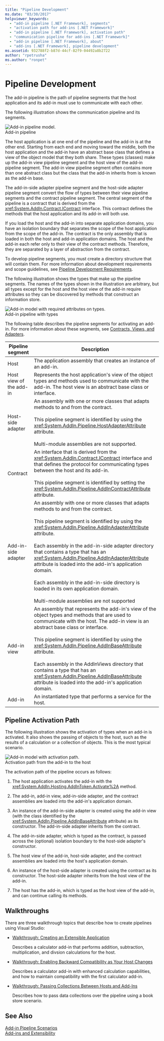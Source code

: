 ```yaml
---
title: "Pipeline Development"
ms.date: "03/30/2017"
helpviewer_keywords: 
  - "add-in pipeline [.NET Framework], segments"
  - "activation path for add-ins [.NET Framework]"
  - "add-in pipeline [.NET Framework], activation path"
  - "communication pipeline for add-ins [.NET Framework]"
  - "add-in pipeline [.NET Framework], about"
  - "add-ins [.NET Framework], pipeline development"
ms.assetid: 932788f2-b87d-44cf-82f9-04492a8b2722
author: "rpetrusha"
ms.author: "ronpet"
---
```

# Pipeline Development
The add-in pipeline is the path of pipeline segments that the host application and its add-in must use to communicate with each other.  

 The following illustration shows the communication pipeline and its segments.  

 ![Add&#45;in pipeline model.](../../../docs/framework/add-ins/media/addin1.png "AddIn1")  
Add-in pipeline  

 The host application is at one end of the pipeline and the add-in is at the other end. Starting from each end and moving toward the middle, both the host application and the add-in have an abstract base class that defines a view of the object model that they both share. These types (classes) make up the add-in view pipeline segment and the host view of the add-in pipeline segment. The add-in view pipeline segment often contains more than one abstract class but the class that the add-in inherits from is known as the add-in base.  

 The add-in-side adapter pipeline segment and the host-side adapter pipeline segment convert the flow of types between their view pipeline segments and the contract pipeline segment. The central segment of the pipeline is a contract that is derived from the <xref:System.AddIn.Contract.IContract> interface. This contract defines the methods that the host application and its add-in will both use.  

 If you load the host and the add-in into separate application domains, you have an isolation boundary that separates the scope of the host application from the scope of the add-in. The contract is the only assembly that is loaded in both the host and add-in application domains. The host and the add-in each refer only to their view of the contract methods. Therefore, they are separated by a layer of abstraction from the contract.  

 To develop pipeline segments, you must create a directory structure that will contain them. For more information about development requirements and scope guidelines, see [Pipeline Development Requirements](http://msdn.microsoft.com/library/ef9fa986-e80b-43e1-868b-247f4c1d9da5).  

 The following illustration shows the types that make up the pipeline segments. The names of the types shown in the illustration are arbitrary, but all types except for the host and the host view of the add-in require attributes so they can be discovered by methods that construct an information store.  

 ![Add&#45;in model with required attributes on types.](../../../docs/framework/add-ins/media/addin-model.png "AddIn_Model")  
Add-in pipeline with types  

 The following table describes the pipeline segments for activating an add-in. For more information about these segments, see [Contracts, Views, and Adapters](http://msdn.microsoft.com/library/a6460173-9507-4b87-8c07-d4ee245d715c).  


|Pipeline segment|Description|  
|----------------------|-----------------|  
|Host|The application assembly that creates an instance of an add-in.|  
|Host view of the add-in|Represents the host application's view of the object types and methods used to communicate with the add-in. The host view is an abstract base class or interface.|  
|Host-side adapter|An assembly with one or more classes that adapts methods to and from the contract.<br /><br /> This pipeline segment is identified by using the <xref:System.AddIn.Pipeline.HostAdapterAttribute> attribute.<br /><br /> Multi-module assemblies are not supported.|  
|Contract|An interface that is derived from the <xref:System.AddIn.Contract.IContract> interface and that defines the protocol for communicating types between the host and its add-in.<br /><br /> This pipeline segment is identified by setting the <xref:System.AddIn.Pipeline.AddInContractAttribute> attribute.|  
|Add-in-side adapter|An assembly with one or more classes that adapts methods to and from the contract.<br /><br /> This pipeline segment is identified by using the <xref:System.AddIn.Pipeline.AddInAdapterAttribute> attribute.<br /><br /> Each assembly in the add-in-side adapter directory that contains a type that has an <xref:System.AddIn.Pipeline.AddInAdapterAttribute> attribute is loaded into the add-in's application domain.<br /><br /> Each assembly in the add-in-side directory is loaded in its own application domain.<br /><br /> Multi-module assemblies are not supported|  
|Add-in view|An assembly that represents the add-in's view of the object types and methods that are used to communicate with the host. The add-in view is an abstract base class or interface.<br /><br /> This pipeline segment is identified by using the <xref:System.AddIn.Pipeline.AddInBaseAttribute> attribute.<br /><br /> Each assembly in the AddInViews directory that contains a type that has an <xref:System.AddIn.Pipeline.AddInBaseAttribute> attribute is loaded into the add-in's application domain.|  
|Add-in|An instantiated type that performs a service for the host.|  

## Pipeline Activation Path  
 The following illustration shows the activation of types when an add-in is activated. It also shows the passing of objects to the host, such as the results of a calculation or a collection of objects. This is the most typical scenario.  

 ![Add&#45;in model with activation path.](../../../docs/framework/add-ins/media/addin6.png "AddIn6")  
Activation path from the add-in to the host  

 The activation path of the pipeline occurs as follows:  

1. The host application activates the add-in with the <xref:System.AddIn.Hosting.AddInToken.Activate%2A> method.  

2. The add-in, add-in view, add-in-side adapter, and the contract assemblies are loaded into the add-in's application domain.  

3. An instance of the add-in-side adapter is created using the add-in view (with the class identified by the <xref:System.AddIn.Pipeline.AddInBaseAttribute> attribute) as its constructor. The add-in-side adapter inherits from the contract.  

4. The add-in-side adapter, which is typed as the contract, is passed across the (optional) isolation boundary to the host-side adapter's constructor.  

5. The host view of the add-in, host-side adapter, and the contract assemblies are loaded into the host's application domain.  

6. An instance of the host-side adapter is created using the contract as its constructor. The host-side adapter inherits from the host view of the add-in.  

7. The host has the add-in, which is typed as the host view of the add-in, and can continue calling its methods.  

## Walkthroughs  
 There are three walkthrough topics that describe how to create pipelines using Visual Studio:  

- [Walkthrough: Creating an Extensible Application](../../../docs/framework/add-ins/walkthrough-create-extensible-app.md)  

   Describes a calculator add-in that performs addition, subtraction, multiplication, and divsion calculations for the host.  

- [Walkthrough: Enabling Backward Compatibility as Your Host Changes](http://msdn.microsoft.com/library/6fa15bb5-8f04-407d-bd7d-675dc043c848)  

   Describes a calculator add-in with enhanced calculation capabilities, and how to maintain compatibility with the first calculator add-in.  

- [Walkthrough: Passing Collections Between Hosts and Add-Ins](http://msdn.microsoft.com/library/b532c604-548e-4fab-b11c-377257dd0ee5)  

   Describes how to pass data collections over the pipeline using a book store scenario.  

## See Also  
 [Add-in Pipeline Scenarios](http://msdn.microsoft.com/library/feb70e0b-8734-494c-aeaf-b567f014043e)  
 [Add-ins and Extensibility](../../../docs/framework/add-ins/index.md)
